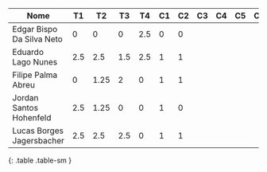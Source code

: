 | Nome                      | T1  | T2   | T3  | T4  | C1 | C2 | C3 | C4 | C5 | C6 | C7 | C8 | Total | Conceito |
|---------------------------|-----|------|-----|-----|----|----|----|----|----|----|----|----|-------|----------|
| Edgar Bispo Da Silva Neto | 0   | 0    | 0   | 2.5 | 0  | 0  |    |    |    |    |    |    | 1.0   |          |
| Eduardo Lago Nunes        | 2.5 | 2.5  | 1.5 | 2.5 | 1  | 1  |    |    |    |    |    |    | 4.8   |          |
| Filipe Palma Abreu        | 0   | 1.25 | 2   | 0   | 1  | 1  |    |    |    |    |    |    | 2.5   |          |
| Jordan Santos Hohenfeld   | 2.5 | 1.25 | 0   | 0   | 1  | 0  |    |    |    |    |    |    | 2.1   |          |
| Lucas Borges Jagersbacher | 2.5 | 2.5  | 2.5 | 0   | 1  | 1  |    |    |    |    |    |    | 4.2   |          |
{: .table .table-sm }
